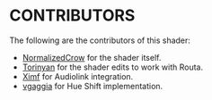 # CONTRIBUTORS

The following are the contributors of this shader:

 - [NormalizedCrow](https://github.com/normalizedcrow) for the shader itself.
 - [Torinyan](https://tori-nyan.booth.pm/) for the shader edits to work with Routa.
 - [Ximf](https://github.com/ximfVR) for Audiolink integration.
 - [vgaggia](https://github.com/vgaggia) for Hue Shift implementation.
